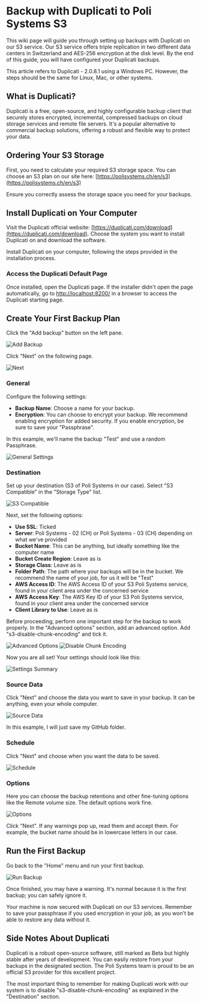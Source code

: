 # Backup with Duplicati to Poli Systems S3

This wiki page will guide you through setting up backups with Duplicati on our S3 service. Our S3 service offers triple replication in two different data centers in Switzerland and AES-256 encryption at the disk level. By the end of this guide, you will have configured your Duplicati backups.

This article refers to Duplicati - 2.0.8.1 using a Windows PC. However, the steps should be the same for Linux, Mac, or other systems.

## What is Duplicati?

Duplicati is a free, open-source, and highly configurable backup client that securely stores encrypted, incremental, compressed backups on cloud storage services and remote file servers. It's a popular alternative to commercial backup solutions, offering a robust and flexible way to protect your data.

## Ordering Your S3 Storage

First, you need to calculate your required S3 storage space. You can choose an S3 plan on our site here: [https://polisystems.ch/en/s3](https://polisystems.ch/en/s3)

Ensure you correctly assess the storage space you need for your backups.

## Install Duplicati on Your Computer

Visit the Duplicati official website: [https://duplicati.com/download](https://duplicati.com/download). Choose the system you want to install Duplicati on and download the software.

Install Duplicati on your computer, following the steps provided in the installation process.

### Access the Duplicati Default Page

Once installed, open the Duplicati page. If the installer didn't open the page automatically, go to [http://localhost:8200/](http://localhost:8200/) in a browser to access the Duplicati starting page.

## Create Your First Backup Plan

Click the "Add backup" button on the left pane.

![Add Backup](https://i.imgur.com/OLSEBIU.png)

Click "Next" on the following page.

![Next](https://i.imgur.com/Nr2Gmw4.png)

### General

Configure the following settings:
- **Backup Name**: Choose a name for your backup.
- **Encryption**: You can choose to encrypt your backup. We recommend enabling encryption for added security. If you enable encryption, be sure to save your "Passphrase".

In this example, we'll name the backup "Test" and use a random Passphrase.

![General Settings](https://i.imgur.com/5ojOcHQ.png)

### Destination

Set up your destination (S3 of Poli Systems in our case). Select "S3 Compatible" in the "Storage Type" list.

![S3 Compatible](https://i.imgur.com/hKanLho.png)

Next, set the following options:
- **Use SSL**: Ticked
- **Server**: Poli Systems - 02 (CH) or Poli Systems - 03 (CH) depending on what we've provided
- **Bucket Name**: This can be anything, but ideally something like the computer name
- **Bucket Create Region**: Leave as is
- **Storage Class**: Leave as is
- **Folder Path**: The path where your backups will be in the bucket. We recommend the name of your job, for us it will be "Test"
- **AWS Access ID**: The AWS Access ID of your S3 Poli Systems service, found in your client area under the concerned service
- **AWS Access Key**: The AWS Key ID of your S3 Poli Systems service, found in your client area under the concerned service
- **Client Library to Use**: Leave as is

Before proceeding, perform one important step for the backup to work properly. In the "Advanced options" section, add an advanced option. Add "s3-disable-chunk-encoding" and tick it.

![Advanced Options](https://i.imgur.com/etVGdcN.png)
![Disable Chunk Encoding](https://i.imgur.com/OfixPBQ.png)

Now you are all set! Your settings should look like this:

![Settings Summary](https://i.imgur.com/Wss5u5Q.png)

### Source Data

Click "Next" and choose the data you want to save in your backup. It can be anything, even your whole computer.

![Source Data](https://i.imgur.com/Wqzd8WA.png)

In this example, I will just save my GitHub folder.

### Schedule

Click "Next" and choose when you want the data to be saved.

![Schedule](https://i.imgur.com/SNErbwf.png)

### Options

Here you can choose the backup retentions and other fine-tuning options like the Remote volume size. The default options work fine.

![Options](https://i.imgur.com/p3edKta.png)

Click "Next". If any warnings pop up, read them and accept them. For example, the bucket name should be in lowercase letters in our case.

## Run the First Backup

Go back to the "Home" menu and run your first backup.

![Run Backup](https://i.imgur.com/3rUk0lP.png)

Once finished, you may have a warning. It's normal because it is the first backup; you can safely ignore it.

Your machine is now secured with Duplicati on our S3 services. Remember to save your passphrase if you used encryption in your job, as you won't be able to restore any data without it.

## Side Notes About Duplicati

Duplicati is a robust open-source software, still marked as Beta but highly stable after years of development. You can easily restore from your backups in the designated section. The Poli Systems team is proud to be an official S3 provider for this excellent project.

The most important thing to remember for making Duplicati work with our system is to disable "s3-disable-chunk-encoding" as explained in the "Destination" section.
